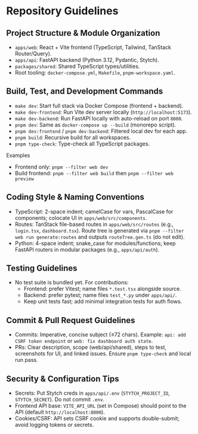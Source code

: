 # Repository Guidelines

## Project Structure & Module Organization
- `apps/web`: React + Vite frontend (TypeScript, Tailwind, TanStack Router/Query).
- `apps/api`: FastAPI backend (Python 3.12, Pydantic, Stytch).
- `packages/shared`: Shared TypeScript types/utilities.
- Root tooling: `docker-compose.yml`, `Makefile`, `pnpm-workspace.yaml`.

## Build, Test, and Development Commands
- `make dev`: Start full stack via Docker Compose (frontend + backend).
- `make dev-frontend`: Run Vite dev server locally (`http://localhost:5173`).
- `make dev-backend`: Run FastAPI locally with auto-reload on port `8000`.
- `pnpm dev`: Same as `docker-compose up --build` (monorepo script).
- `pnpm dev:frontend` / `pnpm dev:backend`: Filtered local dev for each app.
- `pnpm build`: Recursive build for all workspaces.
- `pnpm type-check`: Type-check all TypeScript packages.

Examples
- Frontend only: `pnpm --filter web dev`
- Build frontend: `pnpm --filter web build` then `pnpm --filter web preview`

## Coding Style & Naming Conventions
- TypeScript: 2-space indent; camelCase for vars, PascalCase for components; colocate UI in `apps/web/src/components`.
- Routes: TanStack file-based routes in `apps/web/src/routes` (e.g., `login.tsx`, `dashboard.tsx`). Route tree is generated via `pnpm --filter web run generate:routes` and outputs `routeTree.gen.ts` (do not edit).
- Python: 4-space indent; snake_case for modules/functions; keep FastAPI routers in modular packages (e.g., `apps/api/auth`).

## Testing Guidelines
- No test suite is bundled yet. For contributions:
  - Frontend: prefer Vitest; name files `*.test.tsx` alongside source.
  - Backend: prefer pytest; name files `test_*.py` under `apps/api/`.
  - Keep unit tests fast; add minimal integration tests for auth flows.

## Commit & Pull Request Guidelines
- Commits: Imperative, concise subject (≤72 chars). Example: `api: add CSRF token endpoint` or `web: fix dashboard auth state`.
- PRs: Clear description, scope (web/api/shared), steps to test, screenshots for UI, and linked issues. Ensure `pnpm type-check` and local run pass.

## Security & Configuration Tips
- Secrets: Put Stytch creds in `apps/api/.env` (`STYTCH_PROJECT_ID`, `STYTCH_SECRET`). Do not commit `.env`.
- Frontend API base: `VITE_API_URL` (set in Compose) should point to the API (default `http://localhost:8000`).
- Cookies/CSRF: API sets CSRF cookie and supports double-submit; avoid logging tokens or secrets.

